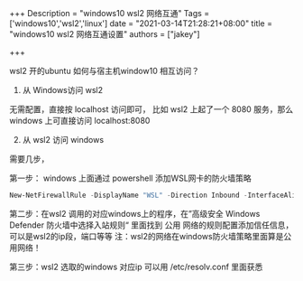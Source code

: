 +++
Description = "windows10 wsl2 网络互通"
Tags = ['windows10','wsl2','linux']
date = "2021-03-14T21:28:21+08:00"
title = "windows10 wsl2 网络互通设置"
authors = ["jakey"]

+++

wsl2 开的ubuntu 如何与宿主机window10 相互访问？

<!--more-->

1. 从 Windows访问 wsl2 

无需配置，直接按 localhost 访问即可， 比如 wsl2 上起了一个 8080 服务，那么windows 上可直接访问 localhost:8080

2. 从 wsl2 访问 windows 

需要几步，

第一步： windows 上面通过 powershell 添加WSL网卡的防火墙策略

```powershell
New-NetFirewallRule -DisplayName "WSL" -Direction Inbound -InterfaceAlias "vEthernet (WSL)" -Action Allow
```

第二步：在wsl2 调用的对应windows上的程序，在”高级安全 Windows Defender 防火墙中选择入站规则“ 里面找到 公用 网络的规则配置添加信任信息，可以是wsl2的ip段，端口等等
注：wsl2的网络在windows防火墙策略里面算是公用网络！

第三步：wsl2 选取的windows 对应ip 可以用 /etc/resolv.conf 里面获悉